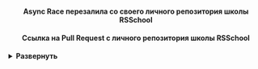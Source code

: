<h4 align="center">Async Race перезалила со своего личного репозитория школы RSSchool</h4>
<h4 align="center">Ссылка на Pull Request с личного репозитория школы RSSchool</h4>
<details><summary><b>Развернуть</b></summary>
<a align="center" href="https://github.com/rolling-scopes-school/alima987-JSFE2023Q1/pull/40">(это приватный репозиторий школы, поэтому ссылка может не работать, так как нет доступа)</a>
<div align="center">
 <h4>Скриншот Pull Request Async Race</h4>
 <details><summary><b>Развернуть</b></summary>
<img width="960" alt="image" src="https://github.com/alima987/async-race/assets/113354079/990e57a9-d3a6-44fe-9d5c-9e4cfcb43c38" />
 </div>
<div align="center">
 <img src="https://img.shields.io/badge/HTML5-E34F26?style=flat-square&logo=html5&logoColor=white" />
 <img src="https://img.shields.io/badge/CSS3-1572B6?style=flat-square&logo=css3&logoColor=white" />
 <img src="https://img.shields.io/badge/TypeScript-3178C6?style=flat-square&logo=typescript&logoColor=white" />
</div>

<h3 align="center">
  <a href="#about">О проекте</a>
  •
  <a href="#stack">Технология</a>
</h3>

<h3 align="center">
  <a href="https://alima987-async-race.netlify.app/" title="Link">Deploy</a> 
</h3>

<h1 align="center" id="about">О проекте</h1>

<table>
  <tbody>
    <tr>
      <td>
        <p align="center"><b>Выполнен в процессе прохождения курса RS School - JavaScript/Front-end 2023Q1</b><p>
        <p align="center">Простая игра, в которой мы можем создавать автомобили, менять их цвета и названия, а также просматривать различные автомобили по страницам. Реализована анимация гонки. Победители гонок отображаются на отдельной странице.</p>
      </td>
  </tbody>
</table>

<h1 align="center" id="stack">Технология</h1>

<table align="center">
  <thead>
    <tr>
      <th width="200px">Frontend</th>
    </tr>
  </thead>
  <tbody>
    <tr>
      <td>
        <ul>
          <li>HTML5</li>
          <li>CSS3</li>
          <li>TypeScript</li>
          <li>Webpack</li>
        </ul>
      </td>
    </tr>
  </tbody>
</table>
